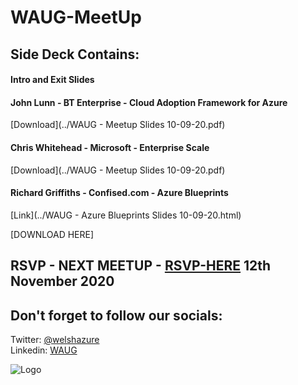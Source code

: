 # WAUG-MeetUp
## Side Deck Contains:

#### Intro and Exit Slides

#### John Lunn - BT Enterprise - Cloud Adoption Framework for Azure
[Download](../WAUG - Meetup Slides 10-09-20.pdf)

#### Chris Whitehead - Microsoft - Enterprise Scale
[Download](../WAUG - Meetup Slides 10-09-20.pdf)

#### Richard Griffiths - Confised.com - Azure Blueprints
[Link](../WAUG - Azure Blueprints Slides 10-09-20.html)

[DOWNLOAD HERE]

## RSVP - NEXT MEETUP - [RSVP-HERE](https://www.meetup.com/MSFT-Stack/events/272699410/) 12th November 2020

## Don't forget to follow our socials: </br>
Twitter: [@welshazure](http://www.twitter.com/welshazure) </br>
Linkedin: [WAUG](https://www.linkedin.com/groups/13866357/)

![Logo](https://secure.meetupstatic.com/photos/event/9/c/4/f/600_492160015.jpeg)
